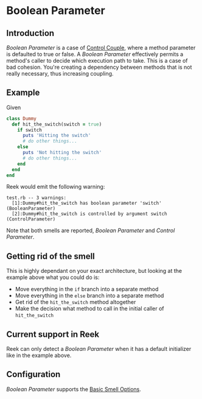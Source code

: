 # Boolean Parameter

## Introduction

_Boolean Parameter_ is a case of [Control Couple](Control-Couple.md), where a
method parameter is defaulted to true or false. A _Boolean Parameter_
effectively permits a method's caller to decide which execution path to take.
This is a case of bad cohesion. You're creating a dependency between methods
that is not really necessary, thus increasing coupling.

## Example

Given

```Ruby
class Dummy
  def hit_the_switch(switch = true)
    if switch
      puts 'Hitting the switch'
      # do other things...
    else
      puts 'Not hitting the switch'
      # do other things...
    end
  end
end
```

Reek would emit the following warning:

```
test.rb -- 3 warnings:
  [1]:Dummy#hit_the_switch has boolean parameter 'switch' (BooleanParameter)
  [2]:Dummy#hit_the_switch is controlled by argument switch (ControlParameter)
```

Note that both smells are reported, _Boolean Parameter_ and _Control Parameter_.

## Getting rid of the smell

This is highly dependant on your exact architecture, but looking at the example above what you could do is:

* Move everything in the `if` branch into a separate method
* Move everything in the `else` branch into a separate method
* Get rid of the `hit_the_switch` method altogether
* Make the decision what method to call in the initial caller of `hit_the_switch`

## Current support in Reek

Reek can only detect a _Boolean Parameter_ when it has a default initializer like in the example above.

## Configuration

_Boolean Parameter_ supports the [Basic Smell Options](Basic-Smell-Options.md).
